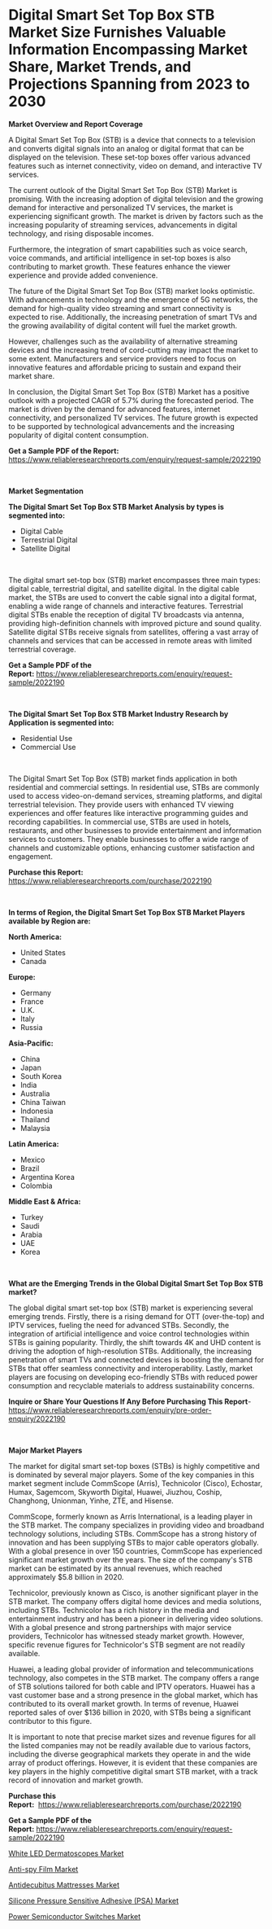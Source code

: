 <p><h1>Digital Smart Set Top Box STB Market Size Furnishes Valuable Information Encompassing Market Share, Market Trends, and Projections Spanning from 2023 to 2030</h1></p><p><strong>Market Overview and Report Coverage</strong></p>
<p><p>A Digital Smart Set Top Box (STB) is a device that connects to a television and converts digital signals into an analog or digital format that can be displayed on the television. These set-top boxes offer various advanced features such as internet connectivity, video on demand, and interactive TV services.</p><p>The current outlook of the Digital Smart Set Top Box (STB) Market is promising. With the increasing adoption of digital television and the growing demand for interactive and personalized TV services, the market is experiencing significant growth. The market is driven by factors such as the increasing popularity of streaming services, advancements in digital technology, and rising disposable incomes.</p><p>Furthermore, the integration of smart capabilities such as voice search, voice commands, and artificial intelligence in set-top boxes is also contributing to market growth. These features enhance the viewer experience and provide added convenience.</p><p>The future of the Digital Smart Set Top Box (STB) market looks optimistic. With advancements in technology and the emergence of 5G networks, the demand for high-quality video streaming and smart connectivity is expected to rise. Additionally, the increasing penetration of smart TVs and the growing availability of digital content will fuel the market growth.</p><p>However, challenges such as the availability of alternative streaming devices and the increasing trend of cord-cutting may impact the market to some extent. Manufacturers and service providers need to focus on innovative features and affordable pricing to sustain and expand their market share.</p><p>In conclusion, the Digital Smart Set Top Box (STB) Market has a positive outlook with a projected CAGR of 5.7% during the forecasted period. The market is driven by the demand for advanced features, internet connectivity, and personalized TV services. The future growth is expected to be supported by technological advancements and the increasing popularity of digital content consumption.</p></p>
<p><strong>Get a Sample PDF of the Report:</strong> <a href="https://www.reliableresearchreports.com/enquiry/request-sample/2022190">https://www.reliableresearchreports.com/enquiry/request-sample/2022190</a></p>
<p>&nbsp;</p>
<p><strong>Market Segmentation</strong></p>
<p><strong>The Digital Smart Set Top Box STB Market Analysis by types is segmented into:</strong></p>
<p><ul><li>Digital Cable</li><li>Terrestrial Digital</li><li>Satellite Digital</li></ul></p>
<p>&nbsp;</p>
<p><p>The digital smart set-top box (STB) market encompasses three main types: digital cable, terrestrial digital, and satellite digital. In the digital cable market, the STBs are used to convert the cable signal into a digital format, enabling a wide range of channels and interactive features. Terrestrial digital STBs enable the reception of digital TV broadcasts via antenna, providing high-definition channels with improved picture and sound quality. Satellite digital STBs receive signals from satellites, offering a vast array of channels and services that can be accessed in remote areas with limited terrestrial coverage.</p></p>
<p><strong>Get a Sample PDF of the Report:</strong>&nbsp;<a href="https://www.reliableresearchreports.com/enquiry/request-sample/2022190">https://www.reliableresearchreports.com/enquiry/request-sample/2022190</a></p>
<p>&nbsp;</p>
<p><strong>The Digital Smart Set Top Box STB Market Industry Research by Application is segmented into:</strong></p>
<p><ul><li>Residential Use</li><li>Commercial Use</li></ul></p>
<p>&nbsp;</p>
<p><p>The Digital Smart Set Top Box (STB) market finds application in both residential and commercial settings. In residential use, STBs are commonly used to access video-on-demand services, streaming platforms, and digital terrestrial television. They provide users with enhanced TV viewing experiences and offer features like interactive programming guides and recording capabilities. In commercial use, STBs are used in hotels, restaurants, and other businesses to provide entertainment and information services to customers. They enable businesses to offer a wide range of channels and customizable options, enhancing customer satisfaction and engagement.</p></p>
<p><strong>Purchase this Report:</strong>&nbsp; <a href="https://www.reliableresearchreports.com/purchase/2022190">https://www.reliableresearchreports.com/purchase/2022190</a></p>
<p>&nbsp;</p>
<p><strong>In terms of Region, the Digital Smart Set Top Box STB Market Players available by Region are:</strong></p>
<p>
    <p> <strong> North America: </strong>
        <ul>
            <li>United States</li>
            <li>Canada</li>
        </ul>
        </p> 
    <p> <strong> Europe: </strong>
        <ul>
            <li>Germany</li>
            <li>France</li>
            <li>U.K.</li>
            <li>Italy</li>
            <li>Russia</li>
        </ul>
        </p> 
    <p> <strong> Asia-Pacific: </strong>
        <ul>
            <li>China</li>
            <li>Japan</li>
            <li>South Korea</li>
            <li>India</li>
            <li>Australia</li>
            <li>China Taiwan</li>
            <li>Indonesia</li>
            <li>Thailand</li>
            <li>Malaysia</li>
        </ul>
        </p> 
    <p> <strong> Latin America: </strong>
        <ul>
            <li>Mexico</li>
            <li>Brazil</li>
            <li>Argentina Korea</li>
            <li>Colombia</li>
        </ul>
        </p> 
    <p> <strong> Middle East & Africa: </strong>
        <ul>
            <li>Turkey</li>
            <li>Saudi</li>
            <li>Arabia</li>
            <li>UAE</li>
            <li>Korea</li>
        </ul>
    </p>
    </p>
<p>&nbsp;</p>
<p><strong>What are the Emerging Trends in the Global Digital Smart Set Top Box STB market?</strong></p>
<p><p>The global digital smart set-top box (STB) market is experiencing several emerging trends. Firstly, there is a rising demand for OTT (over-the-top) and IPTV services, fueling the need for advanced STBs. Secondly, the integration of artificial intelligence and voice control technologies within STBs is gaining popularity. Thirdly, the shift towards 4K and UHD content is driving the adoption of high-resolution STBs. Additionally, the increasing penetration of smart TVs and connected devices is boosting the demand for STBs that offer seamless connectivity and interoperability. Lastly, market players are focusing on developing eco-friendly STBs with reduced power consumption and recyclable materials to address sustainability concerns.</p></p>
<p><strong>Inquire or Share Your Questions If Any Before Purchasing This Report</strong>- <a href="https://www.reliableresearchreports.com/enquiry/pre-order-enquiry/2022190">https://www.reliableresearchreports.com/enquiry/pre-order-enquiry/2022190</a></p>
<p>&nbsp;</p>
<p><strong>Major Market Players</strong></p>
<p><p>The market for digital smart set-top boxes (STBs) is highly competitive and is dominated by several major players. Some of the key companies in this market segment include CommScope (Arris), Technicolor (Cisco), Echostar, Humax, Sagemcom, Skyworth Digital, Huawei, Jiuzhou, Coship, Changhong, Unionman, Yinhe, ZTE, and Hisense. </p><p>CommScope, formerly known as Arris International, is a leading player in the STB market. The company specializes in providing video and broadband technology solutions, including STBs. CommScope has a strong history of innovation and has been supplying STBs to major cable operators globally. With a global presence in over 150 countries, CommScope has experienced significant market growth over the years. The size of the company's STB market can be estimated by its annual revenues, which reached approximately $5.8 billion in 2020.</p><p>Technicolor, previously known as Cisco, is another significant player in the STB market. The company offers digital home devices and media solutions, including STBs. Technicolor has a rich history in the media and entertainment industry and has been a pioneer in delivering video solutions. With a global presence and strong partnerships with major service providers, Technicolor has witnessed steady market growth. However, specific revenue figures for Technicolor's STB segment are not readily available.</p><p>Huawei, a leading global provider of information and telecommunications technology, also competes in the STB market. The company offers a range of STB solutions tailored for both cable and IPTV operators. Huawei has a vast customer base and a strong presence in the global market, which has contributed to its overall market growth. In terms of revenue, Huawei reported sales of over $136 billion in 2020, with STBs being a significant contributor to this figure.</p><p>It is important to note that precise market sizes and revenue figures for all the listed companies may not be readily available due to various factors, including the diverse geographical markets they operate in and the wide array of product offerings. However, it is evident that these companies are key players in the highly competitive digital smart STB market, with a track record of innovation and market growth.</p></p>
<p><strong>Purchase this Report:</strong>&nbsp;&nbsp;<a href="https://www.reliableresearchreports.com/purchase/2022190">https://www.reliableresearchreports.com/purchase/2022190</a></p>
<p></p>
<p><strong>Get a Sample PDF of the Report:</strong>&nbsp;<a href="https://www.reliableresearchreports.com/enquiry/request-sample/2022190">https://www.reliableresearchreports.com/enquiry/request-sample/2022190</a></p>
<p><p><a href="https://github.com/mahnoor2003/Market-Research-Report-List-1/blob/main/white-led-dermatoscopes-market.md">White LED Dermatoscopes Market</a></p><p><a href="https://medium.com/@klrahulrp23/anti-spy-film-market-insights-into-market-cagr-market-trends-and-growth-strategies-4f440998e832">Anti-spy Film Market</a></p><p><a href="https://github.com/marloy8/Market-Research-Report-List-1/blob/main/antidecubitus-mattresses-market.md">Antidecubitus Mattresses Market</a></p><p><a href="https://medium.com/@nayanmongiarp23/silicone-pressure-sensitive-adhesive-psa-market-focuses-on-market-share-size-and-projected-9899a29f6071">Silicone Pressure Sensitive Adhesive (PSA) Market</a></p><p><a href="https://www.linkedin.com/pulse/power-semiconductor-switches-market-research-report-unlocks-jejff/">Power Semiconductor Switches Market</a></p></p>